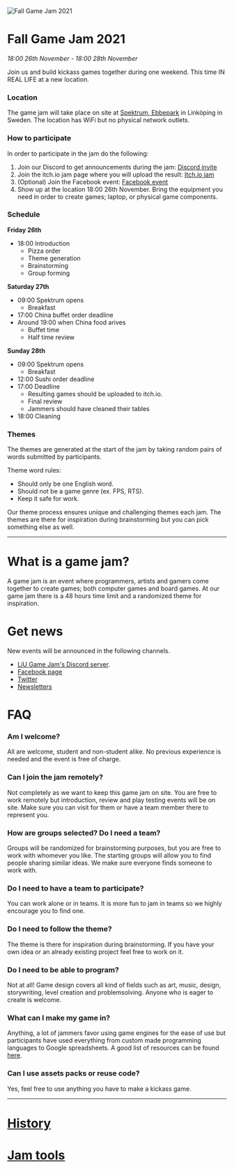 <img src="/static/img/gamejam/banner-fgj21.png" alt="Fall Game Jam 2021" id="gamejam-banner">

# Fall Game Jam 2021
*18:00 26th November - 18:00 28th November*

Join us and build kickass games together during one weekend. This time IN REAL LIFE at a new location. 

### Location
The game jam will take place on site at [Spektrum, Ebbepark](https://sanktkors.se/lediga-lokaler/linkoping/ebbepark/spektrum/) in Linköping in Sweden.  The location has WiFi but no physical network outlets.

### How to participate

In order to participate in the jam do the following:

1. Join our Discord to get announcements during the jam: [Discord invite](https://discord.gg/eHgXYMS)
2. Join the itch.io jam page where you will upload the result: [Itch.io jam](https://itch.io/jam/liu-fall-game-jam-2021)
3. (Optional) Join the Facebook event: [Facebook event](https://www.facebook.com/events/592287468735232) 
4. Show up at the location 18:00 26th November. Bring the equipment you need in order to create games; laptop, or physical game components.

### Schedule
**Friday 26th**

- 18:00 Introduction
    - Pizza order
    - Theme generation
    - Brainstorming
    - Group forming

**Saturday 27th**

- 09:00 Spektrum opens
    - Breakfast
- 17:00 China buffet order deadline
- Around 19:00 when China food arives
    - Buffet time 
    - Half time review

**Sunday 28th**

- 09:00 Spektrum opens
    - Breakfast
- 12:00 Sushi order deadline
- 17:00 Deadline
    - Resulting games should be uploaded to itch.io.
    - Final review
    - Jammers should have cleaned their tables
- 18:00 Cleaning

### Themes

The themes are generated at the start of the jam by taking random pairs of words submitted by participants.

Theme word rules:

- Should only be one English word.
- Should not be a game genre (ex. FPS, RTS).
- Keep it safe for work. 

Our theme process ensures unique and challenging themes each jam. The themes are there for inspiration during brainstorming but you can pick something else as well.

---

# What is a game jam?

A game jam is an event where programmers, artists and gamers come together to
create games; both computer games and board games. At our game jam there is a
48 hours time limit and a randomized theme for inspiration.

# Get news
New events will be announced in the following channels. 

- [LiU Game Jam's Discord server](https://discord.gg/eHgXYMS). 
- [Facebook page](https://www.facebook.com/liugamejam/) 
- [Twitter](https://twitter.com/LiuGameJam)
- [Newsletters](http://us12.campaign-archive2.com/home/?u=092a6fffba8f6063437a51495&id=c3863c4bf5)

# FAQ

### Am I welcome?

All are welcome, student and non-student alike. No previous experience is
needed and the event is free of charge.

### Can I join the jam remotely?

Not completely as we want to keep this game jam on site. You are free to work remotely but introduction, review and play testing events will be on site. Make sure you can visit for them or have a team member there to represent you.

### How are groups selected? Do I need a team?

Groups will be randomized for brainstorming purposes, but you are free to work
with whomever you like. The starting groups will allow you to find people
sharing similar ideas. We make sure everyone finds someone to work with.

### Do I need to have a team to participate?

You can work alone or in teams. It is more fun to jam in teams so we highly encourage you to find one.

### Do I need to follow the theme?

The theme is there for inspiration during brainstorming. If you have your own idea or an already existing project feel free to work on it.

### Do I need to be able to program?

Not at all! Game design covers all kind of fields such as art, music, design,
storywriting, level creation and problemsolving. Anyone who is eager to create
is welcome.

### What can I make my game in?

Anything, a lot of jammers favor using game engines for the ease of use but participants have used everything from custom made programming languages to Google spreadsheets. A good list of resources can be found [here](/gamejam/tools/en).

### Can I use assets packs or reuse code?

Yes, feel free to use anything you have to make a kickass game.

---

# [History](/gamejam/history/en)

# [Jam tools](/gamejam/tools/en)

